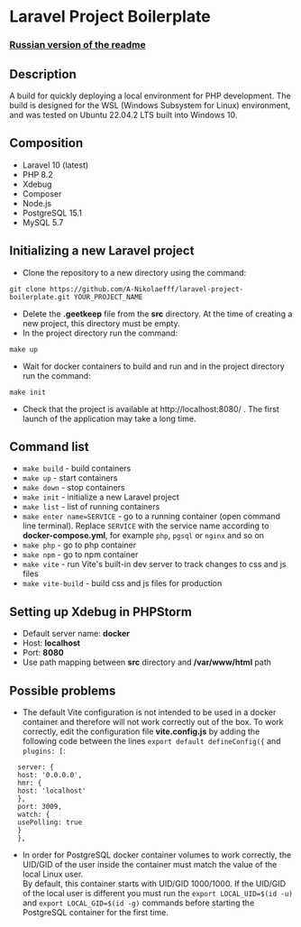 # Laravel Project Boilerplate

### [Russian version of the readme](./README-ru.md)

## Description
A build for quickly deploying a local environment for PHP development.
The build  is designed for the WSL (Windows Subsystem for Linux) environment, and
was tested on Ubuntu 22.04.2 LTS built into Windows 10.

## Composition
* Laravel 10 (latest)
* PHP 8.2
* Xdebug
* Composer
* Node.js
* PostgreSQL 15.1
* MySQL 5.7

## Initializing a new Laravel project
* Clone the repository to a new directory using the command:
```
git clone https://github.com/A-Nikolaefff/laravel-project-boilerplate.git YOUR_PROJECT_NAME
```
* Delete the **.geetkeep** file from the **src** directory.
  At the time of creating a new project, this directory must be empty.
* In the project directory run the command: 
```
make up
```
* Wait for docker containers to build and run and 
in the project directory run the command:
```
make init
```
* Check that the project is available at http://localhost:8080/ .
  The first launch of the application may take a long time.

## Command list

* ```make build``` - build containers
* ```make up``` - start containers
* ```make down``` - stop containers
* ```make init``` - initialize a new Laravel project
* ```make list``` - list of running containers
* ```make enter name=SERVICE``` - go to a running container (open command line 
terminal). Replace ```SERVICE``` with the service name according to
**docker-compose.yml**, for example ```php```, ```pgsql``` or ```nginx``` 
and so on
* ```make php``` - go to php container
* ```make npm``` - go to npm container
* ```make vite``` - run Vite's built-in dev server to track changes to css and js files
* ```make vite-build``` - build css and js files for production

## Setting up Xdebug in PHPStorm
* Default server name: **docker**
* Host: **localhost**
* Port: **8080**
* Use path mapping between **src** directory and **/var/www/html** path

## Possible problems

* The default Vite configuration is not intended to be used in a docker container 
and therefore will not work correctly out of the box. To work correctly, edit 
the configuration file **vite.config.js** by adding the following code between 
the lines ```export default defineConfig({``` and ```plugins: [```:
```
  server: {
  host: '0.0.0.0',
  hmr: {
  host: 'localhost'
  },
  port: 3009,
  watch: {
  usePolling: true
  }
  },
```

* In order for PostgreSQL docker container volumes to work correctly, the UID/GID
  of the user inside the container must match the value of the local Linux user.  
  By default, this container starts with UID/GID 1000/1000. If the UID/GID of the
  local user is different you must run the ```export LOCAL_UID=$(id -u)```
  and ```export LOCAL_GID=$(id -g)``` commands before starting the PostgreSQL
  container for the first time.


